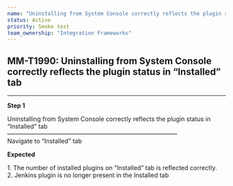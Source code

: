 ```yaml
---
name: "Uninstalling from System Console correctly reflects the plugin status in “Installed” tab"
status: Active
priority: Smoke test
team_ownership: "Integration Frameworks"
---
```


## MM-T1990: Uninstalling from System Console correctly reflects the plugin status in “Installed” tab

---

**Step 1**

Uninstalling from System Console correctly reflects the plugin status in “Installed” tab\
————————————————————————————\
Navigate to “Installed” tab

**Expected**

1\. The number of installed plugins on “Installed” tab is reflected correctly.\
2\. Jenkins plugin is no longer present in the Installed tab
